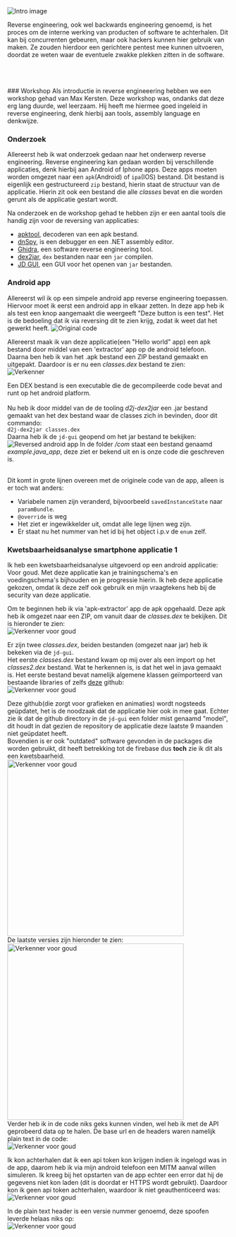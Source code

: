 <img src="../images/reverse-engineering/reverse-intro.jpg" alt="Intro image" class="phishing_img">
<p style="margin-top: 14px;">Reverse engineering, ook wel backwards engineering genoemd, is het proces om de interne werking
van producten of software te achterhalen. Dit kan bij concurrenten gebeuren, maar ook hackers kunnen hier 
gebruik van maken. Ze zouden hierdoor een gerichtere pentest mee kunnen uitvoeren, doordat ze weten waar de eventuele
zwakke plekken zitten in de software.
</p>
<br />
<br />
<br />
### Workshop
Als introductie in reverse engineeering hebben we een workshop gehad van Max Kersten. Deze workshop
was, ondanks dat deze erg lang duurde, wel leerzaam. Hij heeft me hiermee goed ingeleid in reverse engineering, denk hierbij
aan tools, assembly language en denkwijze.

### Onderzoek
Allereerst heb ik wat onderzoek gedaan naar het onderwerp reverse engineering. Reverse engineering kan gedaan worden bij verschillende applicaties,
denk hierbij aan Android of Iphone apps. Deze apps moeten worden omgezet naar een ``apk``(Android) of ``ipa``(IOS) bestand.
Dit bestand is eigenlijk een gestructureerd ``zip`` bestand, hierin staat de structuur van de applicatie. Hierin zit ook een bestand
die alle *classes*  bevat en die worden gerunt als de applicatie gestart wordt.


Na onderzoek en de workshop gehad te hebben zijn er een aantal tools die handig zijn voor de reversing van applicaties:
- [apktool](https://ibotpeaches.github.io/Apktool/), decoderen van een apk bestand.
- [dnSpy](https://github.com/dnSpy/dnSpy), is een debugger en een .NET assembly editor.
- [Ghidra](https://ghidra-sre.org/), een software reverse engineering tool.
- [dex2jar](https://github.com/pxb1988/dex2jar), ``dex`` bestanden naar een ``jar`` compilen.
- [JD GUI](https://tools.kali.org/reverse-engineering/jd-gui), een GUI voor het openen van ``jar`` bestanden.

### Android app
Allereerst wil ik op een simpele android app reverse engineering toepassen. Hiervoor moet ik eerst een 
android app in elkaar zetten. In deze app heb ik als test een knop aangemaakt die weergeeft "Deze button is een test". Het is de bedoeling dat ik via 
reversing dit te zien krijg, zodat ik weet dat het gewerkt heeft.
<img src="../images/reverse-engineering/original.PNG" alt="Original code" class="phish_img" style="align:left;">


Allereerst maak ik van deze applicatie(een "Hello world" app) een apk bestand door middel van een 'extractor' app op de android telefoon.
<br/>
Daarna ben heb ik van het .apk bestand een ZIP bestand gemaakt en uitgepakt. Daardoor is er nu een *classes.dex* bestand te zien:
<br />
<img src="../images/reverse-engineering/verkenner_classes_dex.PNG" alt="Verkenner" class="phish_img" style="align:left;">

Een DEX bestand is een executable die de gecompileerde code bevat and runt op het android platform.
<br />
<br />
Nu heb ik door middel van de de tooling *d2j-dex2jar* een .jar bestand gemaakt van het dex bestand waar de classes zich in bevinden, door dit commando:<br/>
``d2j-dex2jar classes.dex``<br/>
Daarna heb ik de ``jd-gui`` geopend om het jar bestand te bekijken:
<img src="../images/reverse-engineering/reversed.PNG" alt="Reversed android app" class="phish_img" style="align:left;">
In de folder */com* staat een bestand genaamd *example.java_app*, deze ziet er bekend uit en is onze code die geschreven is.

<br/>Dit komt in grote lijnen overeen met de originele code van de app, alleen is er toch wat anders:
- Variabele namen zijn veranderd, bijvoorbeeld ``savedInstanceState`` naar ``paramBundle``.
- ```@override``` is weg
- Het ziet er ingewikkelder uit, omdat alle lege lijnen weg zijn.
- Er staat nu het nummer van het id bij het object i.p.v de ``enum`` zelf.

### Kwetsbaarheidsanalyse smartphone applicatie 1
Ik heb een kwetsbaarheidsanalyse uitgevoerd op een android applicatie: Voor goud.
Met deze applicatie kan je trainingschema's en voedingschema's bijhouden en je progressie hierin.
Ik heb deze applicatie gekozen, omdat ik deze zelf ook gebruik en mijn vraagtekens heb bij de security van
deze applicatie.

Om te beginnen heb ik via 'apk-extractor' app de apk opgehaald. Deze apk heb ik omgezet naar een ZIP, om vanuit
daar de *classes.dex* te bekijken. Dit is hieronder te zien: <br />
<img src="../images/reverse-engineering/voor_goud/verkenner.PNG" alt="Verkenner voor goud" class="phish_img" style="align:left;">

Er zijn twee *classes.dex*, beiden bestanden (omgezet naar jar) heb ik bekeken via de ``jd-gui``.<br /> 
Het eerste *classes.dex* bestand kwam op mij over als een import op het *classes2.dex* bestand. Wat te herkennen is, is dat het wel in java gemaakt is. 
Het eerste bestand bevat namelijk algemene klassen geïmporteerd van bestaande libraries of zelfs [deze](https://github.com/PhilJay/MPAndroidChart/tree/master/MPChartLib/src/main/java/com/github/mikephil/charting) github:<br />
<img src="../images/reverse-engineering/voor_goud/github.PNG" alt="Verkenner voor goud" class="phish_img" style="align:left;">

Deze github(die zorgt voor grafieken en animaties) wordt nogsteeds geüpdatet, het is de noodzaak dat de applicatie hier ook in mee gaat. Echter zie ik dat de github directory in de ``jd-gui`` een folder mist genaamd "model", dit
houdt in dat gezien de repository de applicatie deze laatste 9 maanden niet geüpdatet heeft. <br />
Bovendien is er ook "outdated" software gevonden in de packages die worden gebruikt, dit heeft betrekking tot de firebase dus **toch** zie ik dit als een kwetsbaarheid.
<img src="../images/reverse-engineering/voor_goud/outdated_plugins.PNG" alt="Verkenner voor goud" class="phish_img" style="align:left;height: 400px;"> <br />
De laatste versies zijn hieronder te zien: <br />
<img src="../images/reverse-engineering/voor_goud/release_notes.png" alt="Verkenner voor goud" class="phish_img" style="align:left; height: 400px;">
<br />
Verder heb ik in de code niks geks kunnen vinden, wel heb ik met de API geprobeerd data op te halen. De base url en de headers waren namelijk plain text in de code: <br />
<img src="../images/reverse-engineering/voor_goud/jdgui.PNG" alt="Verkenner voor goud" class="phish_img" style="align:left;">

Ik kon achterhalen dat ik een api token kon krijgen indien ik ingelogd was in de app, daarom heb ik via mijn android telefoon een MITM aanval willen simuleren. 
Ik kreeg bij het opstarten van de app echter een error dat hij de gegevens niet kon laden (dit is doordat er HTTPS wordt gebruikt).
Daardoor kon ik geen api token achterhalen, waardoor ik niet geauthenticeerd was:<br />
<img src="../images/reverse-engineering/voor_goud/postman_unauthorized.PNG" alt="Verkenner voor goud" class="phish_img" style="align:left;">

In de plain text header is een versie nummer genoemd, deze spoofen leverde helaas niks op: <br />
<img src="../images/reverse-engineering/voor_goud/wrong_api_version.PNG" alt="Verkenner voor goud" class="phish_img" style="align:left;">















